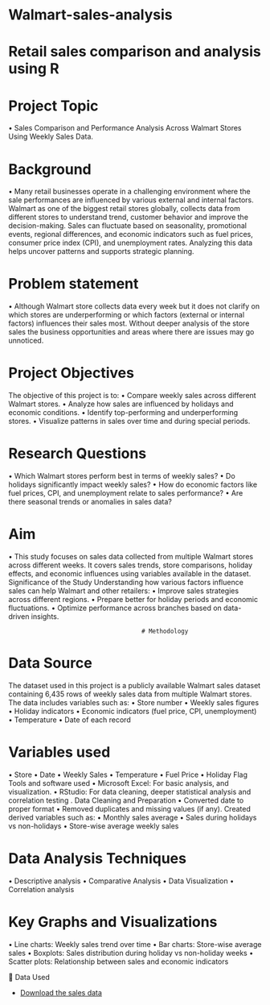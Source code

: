 # Walmart-sales-analysis
# Retail sales comparison and analysis using R
# Project Topic
•	Sales Comparison and Performance Analysis Across Walmart Stores Using Weekly Sales Data.

# Background 
•	Many retail businesses operate in a challenging environment where the sale performances are influenced by various external and internal factors. Walmart as one of the biggest retail stores globally, collects data from different stores to understand trend, customer behavior and improve the decision-making. Sales can fluctuate based on seasonality, promotional events, regional differences, and economic indicators such as fuel prices, consumer price index (CPI), and unemployment rates. Analyzing this data helps uncover patterns and supports strategic planning.

# Problem statement 
•	Although Walmart store collects data every week but it does not clarify on which stores are underperforming or which factors (external or internal factors) influences their sales most. Without deeper analysis of the store sales the business opportunities and areas where there are issues may go unnoticed.

# Project Objectives
The objective of this project is to:
•	Compare weekly sales across different Walmart stores.
•	Analyze how sales are influenced by holidays and economic conditions.
•	Identify top-performing and underperforming stores.
•	Visualize patterns in sales over time and during special periods.
# Research Questions
•	Which Walmart stores perform best in terms of weekly sales?
•	Do holidays significantly impact weekly sales?
•	How do economic factors like fuel prices, CPI, and unemployment relate to sales performance?
•	Are there seasonal trends or anomalies in sales data?
# Aim 
•	This study focuses on sales data collected from multiple Walmart stores across different weeks. It covers sales trends, store comparisons, holiday effects, and economic influences using variables available in the dataset.
Significance of the Study
Understanding how various factors influence sales can help Walmart and other retailers:
•	Improve sales strategies across different regions.
•	Prepare better for holiday periods and economic fluctuations.
•	Optimize performance across branches based on data-driven insights.

                                         # Methodology

# Data Source
The dataset used in this project is a publicly available Walmart sales dataset containing 6,435 rows of weekly sales data from multiple Walmart stores. The data includes variables such as: 
•	Store number
•	Weekly sales figures
•	Holiday indicators
•	Economic indicators (fuel price, CPI, unemployment)
•	Temperature
•	Date of each record

# Variables used
•	Store
•	Date
•	Weekly Sales
•	Temperature
•	Fuel Price
•	Holiday Flag
Tools and software used
•	Microsoft Excel: For basic analysis, and visualization.
•	RStudio: For data cleaning, deeper statistical analysis and correlation testing .
Data Cleaning and Preparation
•	Converted date to proper format
•	Removed duplicates and missing values (if any). Created derived variables such as:
•	Monthly sales average
•	Sales during holidays vs non-holidays
•	Store-wise average weekly sales

# Data Analysis Techniques
•	Descriptive analysis
•	Comparative Analysis
•	Data Visualization
•	Correlation analysis

# Key Graphs and Visualizations
•	Line charts: Weekly sales trend over time
•	Bar charts: Store-wise average sales
•	Boxplots: Sales distribution during holiday vs non-holiday weeks
•	Scatter plots: Relationship between sales and economic indicators

📂 Data Used



- [Download the sales data](data/Walmart_Sales)
